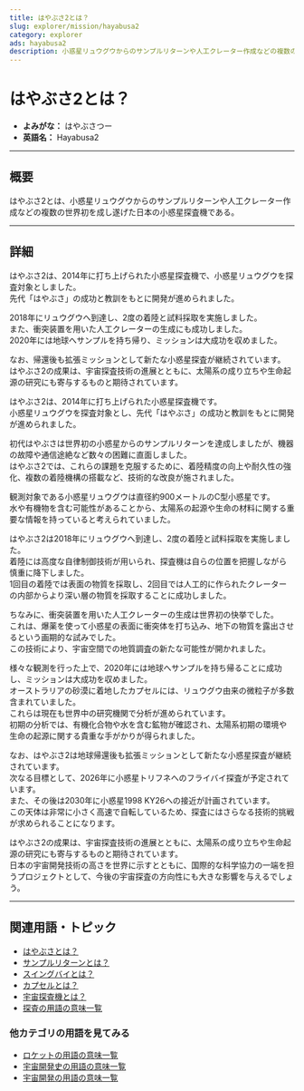 ```yaml
---
title: はやぶさ2とは？
slug: explorer/mission/hayabusa2
category: explorer
ads: hayabusa2
description: 小惑星リュウグウからのサンプルリターンや人工クレーター作成などの複数の世界初を成し遂げた日本の小惑星探査機であるはやぶさ2の意味・定義・内容について解説します。  
---
```


# はやぶさ2とは？

- **よみがな：** はやぶさつー  
- **英語名：** Hayabusa2  

---

## 概要

はやぶさ2とは、小惑星リュウグウからのサンプルリターンや人工クレーター作成などの複数の世界初を成し遂げた日本の小惑星探査機である。  

---

## 詳細

はやぶさ2は、2014年に打ち上げられた小惑星探査機で、小惑星リュウグウを探査対象としました。  
先代「はやぶさ」の成功と教訓をもとに開発が進められました。  

2018年にリュウグウへ到達し、2度の着陸と試料採取を実施しました。  
また、衝突装置を用いた人工クレーターの生成にも成功しました。  
2020年には地球へサンプルを持ち帰り、ミッションは大成功を収めました。  

なお、帰還後も拡張ミッションとして新たな小惑星探査が継続されています。  
はやぶさ2の成果は、宇宙探査技術の進展とともに、太陽系の成り立ちや生命起源の研究にも寄与するものと期待されています。  



はやぶさ2は、2014年に打ち上げられた小惑星探査機です。  
小惑星リュウグウを探査対象とし、先代「はやぶさ」の成功と教訓をもとに開発が進められました。    

初代はやぶさは世界初の小惑星からのサンプルリターンを達成しましたが、機器の故障や通信途絶など数々の困難に直面しました。  
はやぶさ2では、これらの課題を克服するために、着陸精度の向上や耐久性の強化、複数の着陸機構の搭載など、技術的な改良が施されました。  

観測対象である小惑星リュウグウは直径約900メートルのC型小惑星です。  
水や有機物を含む可能性があることから、太陽系の起源や生命の材料に関する重要な情報を持っていると考えられていました。  

はやぶさ2は2018年にリュウグウへ到達し、2度の着陸と試料採取を実施しました。  
着陸には高度な自律制御技術が用いられ、探査機は自らの位置を把握しながら慎重に降下しました。  
1回目の着陸では表面の物質を採取し、2回目では人工的に作られたクレーターの内部からより深い層の物質を採取することに成功しました。  

ちなみに、衝突装置を用いた人工クレーターの生成は世界初の快挙でした。  
これは、爆薬を使って小惑星の表面に衝突体を打ち込み、地下の物質を露出させるという画期的な試みでした。  
この技術により、宇宙空間での地質調査の新たな可能性が開かれました。  

様々な観測を行った上で、2020年には地球へサンプルを持ち帰ることに成功し、ミッションは大成功を収めました。  
オーストラリアの砂漠に着地したカプセルには、リュウグウ由来の微粒子が多数含まれていました。  
これらは現在も世界中の研究機関で分析が進められています。  
初期の分析では、有機化合物や水を含む鉱物が確認され、太陽系初期の環境や生命の起源に関する貴重な手がかりが得られました。  

なお、はやぶさ2は地球帰還後も拡張ミッションとして新たな小惑星探査が継続されています。  
次なる目標として、2026年に小惑星トリフネへのフライバイ探査が予定されています。  
また、その後は2030年に小惑星1998 KY26への接近が計画されています。  
この天体は非常に小さく高速で自転しているため、探査にはさらなる技術的挑戦が求められることになります。  

はやぶさ2の成果は、宇宙探査技術の進展とともに、太陽系の成り立ちや生命起源の研究にも寄与するものと期待されています。  
日本の宇宙開発技術の高さを世界に示すとともに、国際的な科学協力の一端を担うプロジェクトとして、今後の宇宙探査の方向性にも大きな影響を与えるでしょう。  


---

## 関連用語・トピック

- [はやぶさとは？](/explorer/mission/hayabusa)
- [サンプルリターンとは？](/explorer/technology/sample-return)
- [スイングバイとは？](/explorer/technology/swingby)
- [カプセルとは？](/explorer/technology/capsule)
- [宇宙探査機とは？](/explorer/space-probe)
- [探査の用語の意味一覧](/category/explorer)

### 他カテゴリの用語を見てみる
- [ロケットの用語の意味一覧](/category/rocket)
- [宇宙開発史の用語の意味一覧](/category/history)
- [宇宙開発の用語の意味一覧](/category/glossary)
